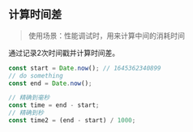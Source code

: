 ## 计算时间差
> 使用场景：性能调试时，用来计算中间的消耗时间

通过记录2次时间戳并计算时间差。

```javascript
const start = Date.now(); // 1645362340899
// do something
const end = Date.now();

// 精确到毫秒
const time = end - start;
// 精确到秒
const time2 = (end - start) / 1000;
```
